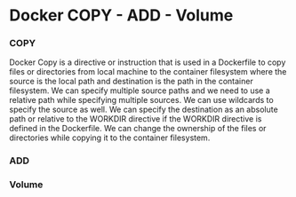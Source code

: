 # Docker COPY - ADD - Volume

### COPY
Docker Copy is a directive or instruction that is used in a Dockerfile to copy files or directories from local machine to the container filesystem where the source is the local path and destination is the path in the container filesystem. We can specify multiple source paths and we need to use a relative path while specifying multiple sources. We can use wildcards to specify the source as well. We can specify the destination as an absolute path or relative to the WORKDIR directive if the WORKDIR directive is defined in the Dockerfile. We can change the ownership of the files or directories while copying it to the container filesystem.


### ADD

### Volume